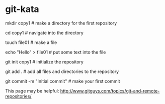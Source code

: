 git-kata
========

mkdir copy1 # make a directory for the first repository

cd copy1 # navigate into the directory

touch file01 # make a file

echo "Hello" > file01 # put some text into the file

git init copy1 # initialize the repository

git add . # add all files and directories to the repository

git commit -m "Initial commit" # make your first commit

This page may be helpful:  http://www.gitguys.com/topics/git-and-remote-repositories/
